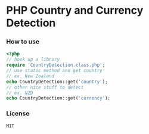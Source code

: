 # PHP Country and Currency Detection

### How to use
```php
<?php
// hook up a library
require 'CountryDetection.class.php';
// use static method and get country
// ex. New Zealand
echo CountryDetection::get('country');
// other nice stuff to detect
// ex. NZD
echo CountryDetection::get('currency');
```

### License
```
MIT
```
